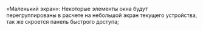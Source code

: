 «Маленький экран»: Некоторые элементы окна будут перегруппированы в расчете на небольшой экран текущего устройства, так же скроется панель быстрого доступа;